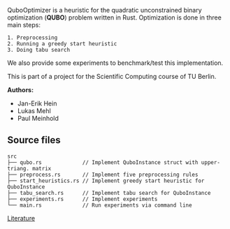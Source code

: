 QuboOptimizer is a heuristic for the quadratic unconstrained binary optimization
(**QUBO**) problem written in Rust.
Optimization is done in three main steps:

    1. Preprocessing
    2. Running a greedy start heuristic
    3. Doing tabu search

We also provide some experiments to benchmark/test this implementation.

This is part of a project for the Scientific Computing course of TU Berlin.

**Authors:**  
* Jan-Erik Hein  
* Lukas Mehl  
* Paul Meinhold

## Source files
```
src
├── qubo.rs             // Implement QuboInstance struct with upper-triang. matrix
├── preprocess.rs       // Implement five preprocessing rules
├── start_heuristics.rs // Implement greedy start heuristic for QuboInstance
├── tabu_search.rs      // Implement tabu search for QuboInstance
├── experiments.rs      // Implement experiments
└── main.rs             // Run experiments via command line
```

[Literature](https://pads.ccc.de/QUwrTGlwvn)

